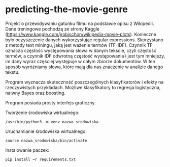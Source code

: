 # predicting-the-movie-genre
Projekt o przewidywaniu gatunku filmu na podstawie opisu z Wikipedii. Dane treningowe pochodzą ze strony Kaggle (https://www.kaggle.com/jrobischon/wikipedia-movie-plots). Konieczne było oczyszczenie danych wykorzystując regular expressions.
Skorzystano z metody text miningu, jaką jest ważenie termów (TF-IDF). Czynnik TF oznacza częstość występowania słowa w danym tekście, czyli częstość termów, a czynnik IDF odwrotną częstość występowania i jest tym mniejszy, im dany wyraz częściej występuje w całym zbiorze dokumentów. W ten sposób wyróżniamy słowa, które mają dla nas znaczenie w analizie danego tekstu. 

Program wyznacza skuteczność poszczególnych klasyfikatorów i efekty na rzeczywistych przykładach. Możliwe klasyfikatory to regresja logistyczna, naiwny Bayes oraz boosting.

Program posiada prosty interfejs graficzny.



Tworzenie środowiska wirtualnego:

    /usr/bin/python3 -m venv nazwa_srodowiska

Uruchamianie środowiska wirtualnego:

    source nazwa_srodowiska/bin/activate

Instalowanie paczek:

    pip install –r requirements.txt



